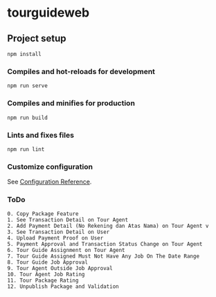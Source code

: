 # tourguideweb

## Project setup
```
npm install
```

### Compiles and hot-reloads for development
```
npm run serve
```

### Compiles and minifies for production
```
npm run build
```

### Lints and fixes files
```
npm run lint
```

### Customize configuration
See [Configuration Reference](https://cli.vuejs.org/config/).

### ToDo
```
0. Copy Package Feature
1. See Transaction Detail on Tour Agent
2. Add Payment Detail (No Rekening dan Atas Nama) on Tour Agent v
3. See Transaction Detail on User
4. Upload Payment Proof on User
5. Payment Approval and Transaction Status Change on Tour Agent
6. Tour Guide Assignment on Tour Agent
7. Tour Guide Assigned Must Not Have Any Job On The Date Range
8. Tour Guide Job Approval
9. Tour Agent Outside Job Approval
10. Tour Agent Job Rating
11. Tour Package Rating
12. Unpublish Package and Validation
```